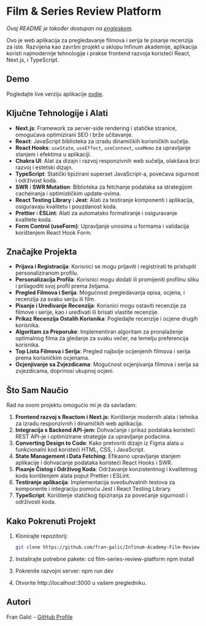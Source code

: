 # Film & Series Review Platform

_Ovaj README je također dostupan na [engleskom](README.md)._

Ovo je web aplikacija za pregledavanje filmova i serija te pisanje recenzija za iste. Razvijena kao završni projekt u sklopu Infinum akademije, aplikacija koristi najmodernije tehnologije i prakse frontend razvoja koristeći React, Next.js, i TypeScript.

## Demo

Pogledajte live verziju aplikacije [ovdje](LINK_NA_STRANICU).

## Ključne Tehnologije i Alati

- **Next.js**: Framework za server-side rendering i statičke stranice, omogućava optimizirani SEO i brže učitavanje.
- **React**: JavaScript biblioteka za izradu dinamičkih korisničkih sučelja.
- **React Hooks**: `useState`, `useEffect`, `useContext`, `useMemo` za upravljanje stanjem i efektima u aplikaciji.
- **Chakra UI**: Alat za dizajn i razvoj responzivnih web sučelja, olakšava brzi razvoj i estetski dizajn.
- **TypeScript**: Statički tipizirani superset JavaScript-a, povećava sigurnost i održivost koda.
- **SWR** i **SWR Mutation**: Biblioteka za fetchanje podataka sa strategijom cacheiranja i optimističkim update-ovima.
- **React Testing Library** i **Jest**: Alati za testiranje komponenti i aplikacija, osiguravaju kvalitetu i pouzdanost koda.
- **Prettier** i **ESLint**: Alati za automatsko formatiranje i osiguravanje kvalitete koda.
- **Form Control (useForm)**: Upravljanje unosima u formama i validacija korištenjem React Hook Form.

## Značajke Projekta

- **Prijava i Registracija**: Korisnici se mogu prijaviti i registrirati te pristupiti personaliziranom profilu.
- **Personalizacija Profila**: Korisnici mogu dodati ili promijeniti profilnu sliku i prilagoditi svoj profil prema željama.
- **Pregled Filmova i Serija**: Mogućnost pregledavanja opisa, ocjena, i recenzija za svaku seriju ili film.
- **Pisanje i Uređivanje Recenzija**: Korisnici mogu ostaviti recenzije za filmove i serije, kao i uređivati ili brisati vlastite recenzije.
- **Prikaz Recenzija Ostalih Korisnika**: Pogledajte recenzije i ocjene drugih korisnika.
- **Algoritam za Preporuke**: Implementiran algoritam za pronalaženje optimalnog filma za gledanje za svaku večer, na temelju preferencija korisnika.
- **Top Lista Filmova i Serija**: Pregled najbolje ocijenjenih filmova i serija prema korisničkim ocjenama.
- **Ocjenjivanje sa Zvjezdicama**: Mogućnost ocjenjivanja filmova i serija sa zvjezdicama, doprinosi ukupnoj ocjeni.

## Što Sam Naučio

Rad na ovom projektu omogućio mi je da savladam:

1. **Frontend razvoj s Reactom i Next.js**: Korištenje modernih alata i tehnika za izradu responzivnih i dinamičkih web aplikacija.
2. **Integracija s Backend API-jem**: Dohvaćanje i prikaz podataka koristeći REST API-je i optimizirane strategije za upravljanje podacima.
3. **Converting Design to Code**: Kako pretvoriti dizajn iz Figma alata u funkcionalni kod koristeći HTML, CSS, i JavaScript.
4. **State Management i Data Fetching**: Efikasno upravljanje stanjem aplikacije i dohvaćanje podataka koristeći React Hooks i SWR.
5. **Pisanje Čistog i Održivog Koda**: Održavanje konzistentnog i kvalitetnog koda korištenjem alata poput Prettier i ESLint.
6. **Testiranje aplikacija**: Implementacija sveobuhvatnih testova za komponente i integraciju pomoću Jest i React Testing Library.
7. **TypeScript**: Korištenje statičkog tipiziranja za povećanje sigurnosti i održivosti koda.

## Kako Pokrenuti Projekt

1. Klonirajte repozitorij:

   ```bash
   git clone https://github.com/fran-galic/Infinum-Academy-Film-Review-App.git
   ```

2. Instalirajte potrebne pakete:
   cd film-series-review-platform
   npm install

3. Pokrenite razvojni server:
   npm run dev

4. Otvorite http://localhost:3000 u vašem pregledniku.

## Autori

Fran Galić - [GitHub Profile](https://github.com/fran-galic)
